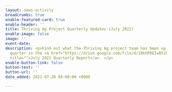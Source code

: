 ```yaml
---
layout: news-activity
breadcrumbs: true
enable-featured-card: true
enable-header: ''
title: Thriving Ag Project Quarterly Updates (July 2021)
enable-image: false
image: ''
event-date: 
description: <p>Find out what the Thriving Ag project team has been up to this past
  quarter in the <a href="https://drive.google.com/file/d/10khPDEIw851hzp7zrHjmqdelnCn71Ewl/view?usp=sharing"
  title="">July 2021 Quarterly Report</a>. </p>
enable-button-link: false
button-text: ''
button-url: ''
date_added: 2021-07-20 04:00:00 +0000

---
```

